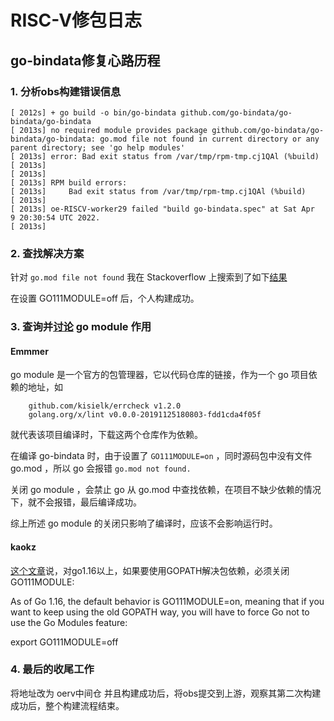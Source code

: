 # RISC-V修包日志

## go-bindata修复心路历程

### 1. 分析obs构建错误信息

```
[ 2012s] + go build -o bin/go-bindata github.com/go-bindata/go-bindata/go-bindata
[ 2013s] no required module provides package github.com/go-bindata/go-bindata/go-bindata: go.mod file not found in current directory or any parent directory; see 'go help modules'
[ 2013s] error: Bad exit status from /var/tmp/rpm-tmp.cj1QAl (%build)
[ 2013s] 
[ 2013s] 
[ 2013s] RPM build errors:
[ 2013s]     Bad exit status from /var/tmp/rpm-tmp.cj1QAl (%build)
[ 2013s] 
[ 2013s] oe-RISCV-worker29 failed "build go-bindata.spec" at Sat Apr  9 20:30:54 UTC 2022.
[ 2013s] 
```


### 2. 查找解决方案
针对 `go.mod file not found` 我在 Stackoverflow 上搜索到了如下[结果](https://stackoverflow.com/questions/66894200/error-message-go-go-mod-file-not-found-in-current-directory-or-any-parent-dire)

在设置 GO111MODULE=off 后，个人构建成功。

### 3. 查询并[讨论](https://gitee.com/openeuler-risc-v/go-bindata/pulls/1) go module 作用

#### **Emmmer**
go module 是一个官方的包管理器，它以代码仓库的链接，作为一个 go 项目依赖的地址，如

```
	github.com/kisielk/errcheck v1.2.0
	golang.org/x/lint v0.0.0-20191125180803-fdd1cda4f05f
```

就代表该项目编译时，下载这两个仓库作为依赖。

在编译 go-bindata 时，由于设置了 `GO111MODULE=on` ，同时源码包中没有文件 go.mod ，所以 go 会报错 `go.mod not found.`

关闭 go module ，会禁止 go 从 go.mod 中查找依赖，在项目不缺少依赖的情况下，就不会报错，最后编译成功。

综上所述 go module 的关闭只影响了编译时，应该不会影响运行时。

#### **kaokz**

[这个文章](https://maelvls.dev/go111module-everywhere/)说，对go1.16以上，如果要使用GOPATH解决包依赖，必须关闭GO111MODULE:

As of Go 1.16, the default behavior is GO111MODULE=on, meaning that if you want to keep using the old GOPATH way, you will have to force Go not to use the Go Modules feature:

export GO111MODULE=off

### 4. 最后的收尾工作

将地址改为 oerv中间仓 并且构建成功后，将obs提交到上游，观察其第二次构建成功后，整个构建流程结束。